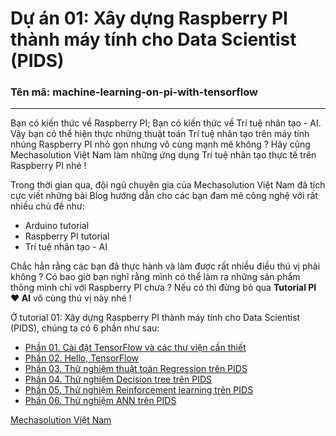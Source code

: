 # Dự án 01: Xây dựng Raspberry PI thành máy tính cho Data Scientist (PIDS)

### Tên mã: machine-learning-on-pi-with-tensorflow

---

Bạn có kiến thức về Raspberry PI; Bạn có kiến thức về Trí tuệ nhân tạo - AI. Vậy bạn có thể hiện thực những thuật toán Trí tuệ nhân tạo trên máy tính nhúng Raspberry PI nhỏ gọn nhưng vô cùng mạnh mẽ không ? Hãy cũng Mechasolution Việt Nam làm những ứng dụng Trí tuệ nhân tạo thực tế trên Raspberry PI nhé !

Trong thời gian qua, đội ngũ chuyên gia của Mechasolution Việt Nam đã tích cực viết những bài Blog hướng dẫn cho các bạn đam mê công nghệ với rất nhiều chủ đề như:

- Arduino tutorial
- Raspberry PI tutorial
- Trí tuệ nhân tạo - AI

Chắc hẳn rằng các bạn đã thực hành và làm được rất nhiều điều thú vị phải không ? Có bao giờ bạn nghĩ rằng mình có thể làm ra những sản phẩm thông minh chỉ với Raspberry PI chưa ? Nếu có thì đừng bỏ qua **Tutorial PI ❤ AI** vô cùng thú vị này nhé !

Ở tutorial 01: Xây dựng Raspberry PI thành máy tính cho Data Scientist (PIDS), chúng ta có 6 phần như sau:

- [Phần 01. Cài đặt TensorFlow và các thư viện cần thiết](./01_install_tensorflow_and_libs/README.md)
- [Phần 02. Hello, TensorFlow](./02_hello_tensorflow/README.md)
- [Phần 03. Thử nghiệm thuật toán Regression trên PIDS](./03_regression_example/README.md)
- [Phần 04. Thử nghiệm Decision tree trên PIDS](./04_decision_tree_example/README.md)
- [Phần 05. Thử nghiệm Reinforcement learning trên PIDS](./README.md)
- [Phần 06. Thử nghiệm ANN trên PIDS](./README.md)

[Mechasolution Việt Nam](https://mechasolution.vn)
